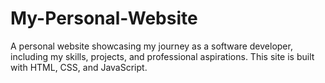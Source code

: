 # My-Personal-Website
A personal website showcasing my journey as a software developer, including my skills, projects, and professional aspirations. This site is built with HTML, CSS, and JavaScript.
